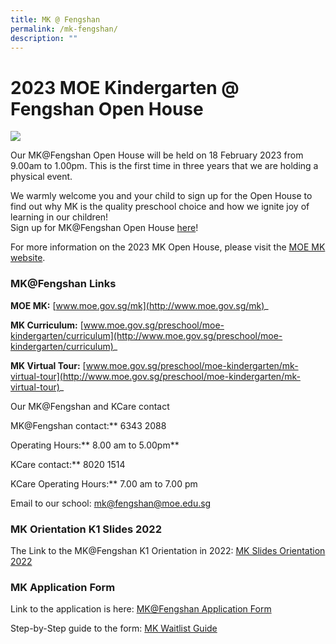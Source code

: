 ```yaml
---
title: MK @ Fengshan
permalink: /mk-fengshan/
description: ""
---
```

# 2023 MOE Kindergarten @ Fengshan Open House
![](/images/MK@Fengshan%202023%20Open%20House.png)

Our MK@Fengshan Open House will be held on 18 February 2023 from 9.00am to 1.00pm. This is the first time in three years that we are holding a physical event.

We warmly welcome you and your child to sign up for the Open House to find out why MK is the quality preschool choice and how we ignite joy of learning in our children!  
[](https://go.gov.sg/mkopenhouse2023web)Sign up for MK@Fengshan Open House [here](https://go.gov.sg/mkopenhouse2023pmk)!

For more information on the 2023 MK Open House, please visit the [MOE MK website](https://www.moe.gov.sg/mk).
	
### MK@Fengshan Links
	
**MOE MK:** [www.moe.gov.sg/mk](http://www.moe.gov.sg/mk)_

**MK Curriculum:** [www.moe.gov.sg/preschool/moe-kindergarten/curriculum](http://www.moe.gov.sg/preschool/moe-kindergarten/curriculum)_

**MK Virtual Tour:** [www.moe.gov.sg/preschool/moe-kindergarten/mk-virtual-tour](http://www.moe.gov.sg/preschool/moe-kindergarten/mk-virtual-tour)_
	

Our MK@Fengshan and KCare contact

MK@Fengshan contact:** 6343 2088

Operating Hours:** 8.00 am to 5.00pm**

KCare contact:** 8020 1514

KCare Operating Hours:** 7.00 am to 7.00 pm
	
Email to our school:  [mk@fengshan@moe.edu.sg](mailto:mk_fengshan@moe.edu.sg)
	
### MK Orientation K1 Slides 2022

The Link to the MK@Fengshan K1 Orientation in 2022:
[MK Slides Orientation 2022](/files/MK@Fengshan/MK@FS-Slides-for-K1-Orientation_2022.pdf)
	
### MK Application Form
	
Link to the application is here:
[MK@Fengshan Application Form](https://form.gov.sg/61ca9082b3479f00125adcde)
	
Step-by-Step guide to the form: [MK Waitlist Guide](https://go.gov.sg/mk-waitlist-guide)